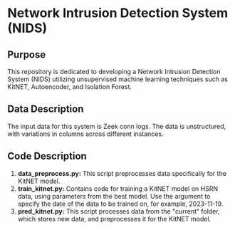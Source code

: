 # Network Intrusion Detection System (NIDS)

## Purpose
This repository is dedicated to developing a Network Intrusion Detection System (NIDS) utilizing unsupervised machine learning techniques such as KitNET, Autoencoder, and Isolation Forest.

## Data Description
The input data for this system is Zeek conn logs. The data is unstructured, with variations in columns across different instances.

## Code Description

1. **data_preprocess.py:** This script preprocesses data specifically for the KitNET model.
2. **train_kitnet.py:** Contains code for training a KitNET model on HSRN data, using parameters from the best model. Use the argument to specify the date of the data to be trained on, for example, 2023-11-19.
3. **pred_kitnet.py:** This script processes data from the "current" folder, which stores new data, and preprocesses it for the KitNET model.
